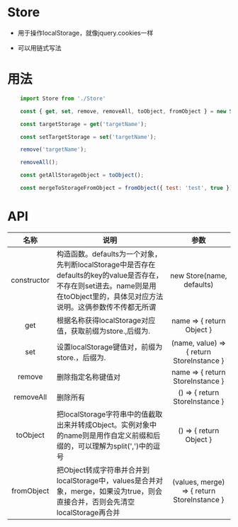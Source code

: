 # Store  

* 用于操作localStorage，就像jquery.cookies一样  

* 可以用链式写法  
    
# 用法  

``` javascript
    import Store from './Store'

    const { get, set, remove, removeAll, toObject, fromObject } = new Store();

    const targetStorage = get('targetName');

    const setTargetStorage = set('targetName');

    remove('targetName');

    removeAll();

    const getAllStorageObject = toObject();

    const mergeToStorageFromObject = fromObject({ test: 'test', true });
```

# API  
| 名称 | 说明 | 参数 |
| :------: | ----- | :------: |
| constructor | 构造函数。defaults为一个对象，先判断localStorage中是否存在defaults的key的value是否存在，不存在则set进去。name则是用在toObject里的，具体见对应方法说明。这俩参数传不传都无所谓 | new Store(name, defaults) |
| get | 根据名称获得localStorage对应值，获取前缀为store.,后缀为. | name => { return Object } |
| set | 设置localStorage键值对，前缀为store.，后缀为. | (name, value) => { return StoreInstance } |
| remove | 删除指定名称键值对 | name => { return StoreInstance } |
| removeAll | 删除所有 | () => { return StoreInstance } |
| toObject | 把localStorage字符串中的值截取出来并转成Object。实例对象中的name则是用作自定义前缀和后缀的，可以理解为split(',')中的逗号 | () => { return Object } |
| fromObject | 把Object转成字符串并合并到localStorage中，values是合并对象，merge，如果设为true，则会直接合并，否则会先清空localStorage再合并 | (values, merge) => { return StoreInstance } |